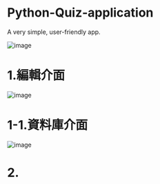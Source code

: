 # Python-Quiz-application
A very simple, user-friendly app. 

![image](https://user-images.githubusercontent.com/73602058/121235211-2f260500-c8c7-11eb-9ba1-570a058ce971.png)

# 1.編輯介面

![image](https://user-images.githubusercontent.com/73602058/121236368-72cd3e80-c8c8-11eb-84f4-c80c9d7780e6.png)

# 1-1.資料庫介面

![image](https://user-images.githubusercontent.com/73602058/121237114-48c84c00-c8c9-11eb-8f29-1440f7763cbe.png)

# 2.

